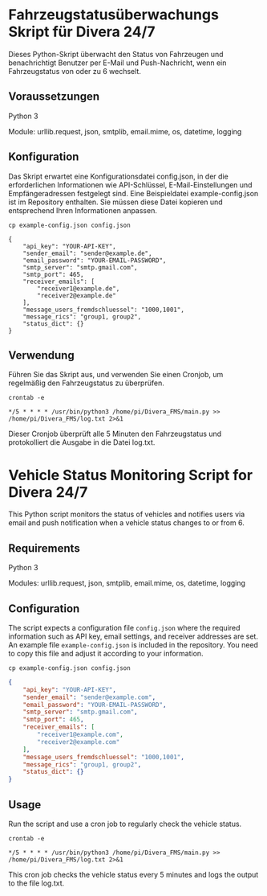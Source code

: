 # Fahrzeugstatusüberwachungs Skript für Divera 24/7

Dieses Python-Skript überwacht den Status von Fahrzeugen und benachrichtigt Benutzer per E-Mail und Push-Nachricht, wenn ein Fahrzeugstatus von oder zu 6 wechselt.

## Voraussetzungen
Python 3

Module: urllib.request, json, smtplib, email.mime, os, datetime, logging

## Konfiguration
Das Skript erwartet eine Konfigurationsdatei config.json, in der die erforderlichen Informationen wie API-Schlüssel, E-Mail-Einstellungen und Empfängeradressen festgelegt sind. Eine Beispieldatei example-config.json ist im Repository enthalten.
Sie müssen diese Datei kopieren und entsprechend Ihren Informationen anpassen.
```
cp example-config.json config.json
```
```
{
    "api_key": "YOUR-API-KEY",
    "sender_email": "sender@example.de",
    "email_password": "YOUR-EMAIL-PASSWORD",
    "smtp_server": "smtp.gmail.com",
    "smtp_port": 465,
    "receiver_emails": [
        "receiver1@example.de",
        "receiver2@example.de"
    ],
    "message_users_fremdschluessel": "1000,1001",
    "message_rics": "group1, group2",
    "status_dict": {}
}
```

## Verwendung
Führen Sie das Skript aus, und verwenden Sie einen Cronjob, um regelmäßig den Fahrzeugstatus zu überprüfen.

```
crontab -e

*/5 * * * * /usr/bin/python3 /home/pi/Divera_FMS/main.py >> /home/pi/Divera_FMS/log.txt 2>&1
```

Dieser Cronjob überprüft alle 5 Minuten den Fahrzeugstatus und protokolliert die Ausgabe in die Datei log.txt.



# Vehicle Status Monitoring Script for Divera 24/7

This Python script monitors the status of vehicles and notifies users via email and push notification when a vehicle status changes to or from 6.

## Requirements
Python 3

Modules: urllib.request, json, smtplib, email.mime, os, datetime, logging

## Configuration
The script expects a configuration file `config.json` where the required information such as API key, email settings, and receiver addresses are set. An example file `example-config.json` is included in the repository.
You need to copy this file and adjust it according to your information.

```
cp example-config.json config.json
```

```json
{
    "api_key": "YOUR-API-KEY",
    "sender_email": "sender@example.com",
    "email_password": "YOUR-EMAIL-PASSWORD",
    "smtp_server": "smtp.gmail.com",
    "smtp_port": 465,
    "receiver_emails": [
        "receiver1@example.com",
        "receiver2@example.com"
    ],
    "message_users_fremdschluessel": "1000,1001",
    "message_rics": "group1, group2",
    "status_dict": {}
}
```
## Usage

Run the script and use a cron job to regularly check the vehicle status.

```
crontab -e

*/5 * * * * /usr/bin/python3 /home/pi/Divera_FMS/main.py >> /home/pi/Divera_FMS/log.txt 2>&1
```
This cron job checks the vehicle status every 5 minutes and logs the output to the file log.txt.

